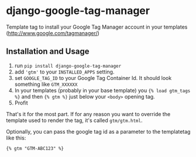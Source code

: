 django-google-tag-manager
=========================

Template tag to install your Google Tag Manager account in your
templates (http://www.google.com/tagmanager/)

## Installation and Usage

1. run `pip install django-google-tag-manager`
2. add `'gtm'` to your `INSTALLED_APPS` setting.
3. set `GOOGLE_TAG_ID` to your Google Tag Container Id. It
   should look something like `GTM_XXXXXX`
4. In your templates (probably in your base template) you `{% load
   gtm_tags %}` and then `{% gtm %}` just below your `<body>` opening tag.
5. Profit

That's it for the most part. If for any reason you want to override
the template used to render the tag, it's called `gtm/gtm.html`.

Optionally, you can pass the google tag id as a parameter to the
templatetag like this:

    {% gtm "GTM-ABC123" %}

